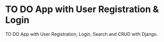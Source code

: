 # TO DO App with User Registration & Login

TO DO App with User Registration, Login, Search and CRUD with Django.